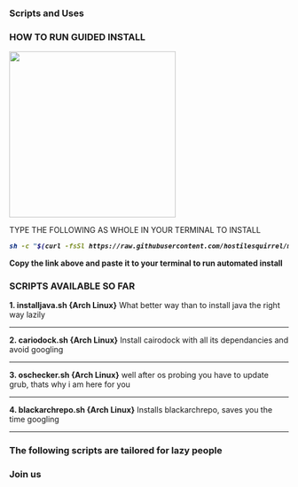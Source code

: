 ### Scripts and Uses

### HOW TO RUN GUIDED INSTALL
<img align="center" width=300 height=300 src="https://user-images.githubusercontent.com/44660508/94989559-757bd500-057e-11eb-8be1-3f73aeafa6d0.png">

 TYPE THE FOLLOWING AS WHOLE IN YOUR TERMINAL TO INSTALL
<i><b>
```bash
sh -c "$(curl -fsSl https://raw.githubusercontent.com/hostilesquirrel/mikeylinuxep/master/automate.sh)"
```
</i></b>

<b>Copy the link above and paste it to your terminal to run automated install </b>

### SCRIPTS AVAILABLE SO FAR



<b>1. installjava.sh {Arch Linux}</b>
What better way than to install java the right way lazily
<hr>
<b>2. cariodock.sh {Arch Linux}</b>
Install cairodock with all its dependancies and avoid googling
<hr>
<b>3. oschecker.sh {Arch Linux}</b>
well after os probing you have to update grub, thats why i am here for you
<hr>
<b>4. blackarchrepo.sh {Arch Linux}</b>
Installs blackarchrepo, saves you the time googling
<hr>


### The following scripts are tailored for lazy people
### Join us




